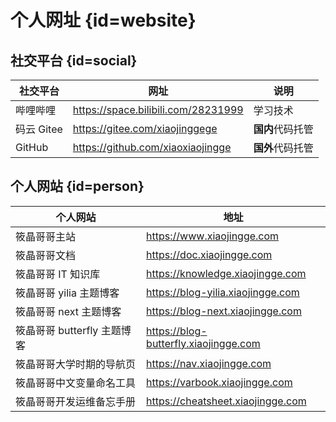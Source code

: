 # 个人网址 {id=website}

## 社交平台 {id=social}

| 社交平台   | 网址                                | 说明             |
| ---------- | ----------------------------------- | ---------------- |
| 哔哩哔哩   | https://space.bilibili.com/28231999 | 学习技术         |
| 码云 Gitee | https://gitee.com/xiaojinggege      | **国内**代码托管 |
| GitHub     | https://github.com/xiaoxiaojingge   | **国外**代码托管 |

## 个人网站 {id=person}

| 个人网站                    | 地址                                  |
| --------------------------- | ------------------------------------- |
| 筱晶哥哥主站                | https://www.xiaojingge.com            |
| 筱晶哥哥文档                | https://doc.xiaojingge.com            |
| 筱晶哥哥 IT 知识库          | https://knowledge.xiaojingge.com      |
| 筱晶哥哥 yilia 主题博客     | https://blog-yilia.xiaojingge.com     |
| 筱晶哥哥 next 主题博客      | https://blog-next.xiaojingge.com      |
| 筱晶哥哥 butterfly 主题博客 | https://blog-butterfly.xiaojingge.com |
| 筱晶哥哥大学时期的导航页    | https://nav.xiaojingge.com            |
| 筱晶哥哥中文变量命名工具    | https://varbook.xiaojingge.com        |
| 筱晶哥哥开发运维备忘手册    | https://cheatsheet.xiaojingge.com     |

<style>

/* 图片 */
._guide_website #wechat-work-img, ._guide_website #work-img {
    /* 大小 */
    height: 155px;
}

/* 表格：第一列：表头 */
._guide_website table th:nth-child(1) {
    /* 居中 */
    text-align: center;
}

/* 表格：第一列：内容 */
._guide_website table td:nth-child(1) {
    /* 居中 */
    text-align: center;
}

/* 表格：第二列：表头 */
._guide_website table th:nth-child(2) {
    /* 居中 */
    text-align: center;
}

/* 表格：第二列：内容 */
._guide_website table td:nth-child(2) {
    /* 居中 */
    text-align: center;
}

/* 社交平台：表格：第一列 */
._guide_website #social + table tr td:first-child {
    /* 最小宽度 */
    min-width: 118px;
}

/* 社交平台：表格：第二列 */
._guide_website #social + table tr td:nth-child(2) {
    /* 最小宽度 */
    min-width: 280px;
}

/* 社交平台：表格：第三列 */
._guide_website #social + table tr td:nth-child(3) {
    /* 最小宽度 */
    min-width: 322px;
}

/* 个人网站：表格：第一列 */
._guide_website #person + table tr td:first-child {
    /* 最小宽度 */
    min-width: 188px;
}

/* 个人网站：表格：第二列 */
._guide_website #person + table tr td:nth-child(2) {
    /* 最小宽度 */
    min-width: 295px;
}

/* 个人网站：表格：第五列 */
._guide_website #person + table tr td:nth-child(5) {
    /* 最小宽度 */
    min-width: 260px;
}

</style>

